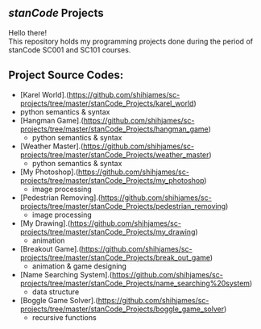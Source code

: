 ## *stanCode* Projects
Hello there!\
This repository holds my programming projects done during the period of stanCode SC001 and SC101 courses.

## Project Source Codes:
* [Karel World].(https://github.com/shihjames/sc-projects/tree/master/stanCode_Projects/karel_world)
 * python semantics & syntax
* [Hangman Game].(https://github.com/shihjames/sc-projects/tree/master/stanCode_Projects/hangman_game)
  * python semantics & syntax
* [Weather Master].(https://github.com/shihjames/sc-projects/tree/master/stanCode_Projects/weather_master)
  * python semantics & syntax
* [My Photoshop].(https://github.com/shihjames/sc-projects/tree/master/stanCode_Projects/my_photoshop)
  * image processing
* [Pedestrian Removing].(https://github.com/shihjames/sc-projects/tree/master/stanCode_Projects/pedestrian_removing)
  * image processing
* [My Drawing].(https://github.com/shihjames/sc-projects/tree/master/stanCode_Projects/my_drawing)
  * animation
* [Breakout Game].(https://github.com/shihjames/sc-projects/tree/master/stanCode_Projects/break_out_game)
  * animation & game designing
* [Name Searching System].(https://github.com/shihjames/sc-projects/tree/master/stanCode_Projects/name_searching%20system)
  * data structure
* [Boggle Game Solver].(https://github.com/shihjames/sc-projects/tree/master/stanCode_Projects/boggle_game_solver)
  * recursive functions
